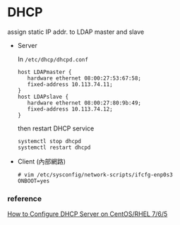 # DHCP

assign static IP addr.  to LDAP master and slave



- Server

  In `/etc/dhcp/dhcpd.conf`

  ```
  host LDAPmaster {
     hardware ethernet 08:00:27:53:67:58;
     fixed-address 10.113.74.11;
  }
  host LDAPslave {
     hardware ethernet 08:00:27:80:9b:49;
     fixed-address 10.113.74.12;
  }
  ```

  then restart DHCP service

  ```
  systemctl stop dhcpd
  systemctl restart dhcpd
  ```

- Client (內部網路)

  ```
  # vim /etc/sysconfig/network-scripts/ifcfg-enp0s3
  ONBOOT=yes
  ```



### reference

[How to Configure DHCP Server on CentOS/RHEL 7/6/5](https://tecadmin.net/configuring-dhcp-server-on-centos-redhat/)